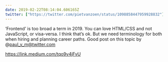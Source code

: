 ```yaml
---
date: 2019-02-22T08:14:04.606165Z
twitter: ["https://twitter.com/pietvanzoen/status/1098858447959928832"]
---
```

‘Frontend’ is too broad a term in 2019. You can love HTML/CSS and not JavaScript, or visa-versa. I think that’s ok. But we need terminology for both when hiring and planning career paths. Good post on this topic by @paul_v_m@twitter.com 

<https://link.medium.com/tqo9v4jFvU>
